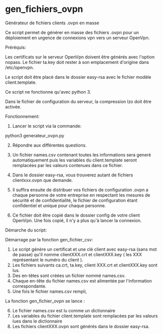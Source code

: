 # gen_fichiers_ovpn
 Générateur de fichiers clients .ovpn en masse


Ce script permet de générer en masse des fichiers .ovpn pour un déploiement en urgence de connexions vpn vers un serveur OpenVpn.



Préréquis:

Les certificats sur le serveur OpenVpn doivent être générés avec l'option nopass. Le fichier ta.key doit rester à son emplacement d'origine dans /etc/openvpn.

Le script doit être placé dans le dossier easy-rsa avec le fichier modèle client.template.

Ce script ne fonctionne qu'avec python 3.

Dans le fichier de configuration du serveur, la compression lzo doit être activée.



Fonctionnement:

1. Lancer le script via la commande:

python3 generateur_ovpn.py


2. Répondre aux différentes questions.

3. Un fichier names.csv contenant toutes les informations sera generé automatiquement puis les variables du client.template seront remplacées par les valeurs contenues dans ce fichier.

4. Dans le dossier easy-rsa, vous trouverez autant de fichiers clientxxx.ovpn que demande.

5. Il suffira ensuite de distribuer vos fichiers de configuration .ovpn a chaque personne de votre entreprise en respectant les mesures de sécurité et de confidentialité, le fichier de configuration étant confidentiel et unique pour chaque personne.

6. Ce fichier doit être copié dans le dossier config de votre client OpenVpn. Une fois copié, il n'y a plus qu'à lancer la connexion.

Démarche du script:

Démarrage par la fonction gen_fichier_csv:

1. Le script génère un certificat et une clé client avec easy-rsa (sans mot de passe) qu'il nomme clientXXX.crt et clientXXX.key ( les XXX représentant le numéro du client ). 
2. Les fichiers suivants ca.crt, ta.key, client XXX.crt et clientXXX.key sont lus.
3. Des en-têtes sont créées un fichier nommé names.csv.
4. Chaque en-tête du fichier names.csv est alimentée par l'information correspondante.
5. Une fois le fichier names.csv rempli, 

La fonction gen_fichier_ovpn se lance :

6. Le fichier names.csv est lu comme un dictionnaire
7. Les variables du fichier client.template sont remplacées par les valeurs lues dans le dictionnaire
8. Les fichiers clientXXX.ovpn sont générés dans le dossier easy-rsa.
 
